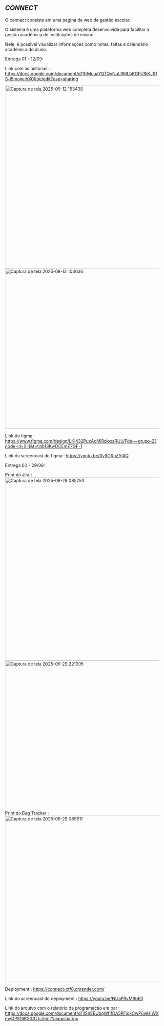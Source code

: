   _CONNECT_
  ------------
  
O connect consiste em uma pagina de web de gestão escolar.

O sistema é uma plataforma web completa desenvolvida para facilitar a gestão acadêmica de instituições de ensino.

Nele, é possível visualizar informações como notas, faltas e calendário acadêmico do aluno.

Entrega 01 - 12/09:

Link com as histórias : https://docs.google.com/document/d/1frMuuaYQTQvNuL9MLbKGFURiKJR1S-i5moneihX00oo/edit?usp=sharing

<img width="1547" height="595" alt="Captura de tela 2025-09-12 153438" src="https://github.com/user-attachments/assets/1f2a3a79-0723-4770-b6e0-e60efe5cabe5" />
<img width="1724" height="524" alt="Captura de tela 2025-09-13 104636" src="https://github.com/user-attachments/assets/c0cc142b-1433-4a99-bb4f-70ad65a371c0" />



Link do figma: https://www.figma.com/design/LKl432PuzAcMlRcioxsRUU/Fds---grupo-2?node-id=0-1&t=tinb13KwDCEmZ7GF-1

Link do screencast do figma : https://youtu.be/0vRORnZYjXQ

Entrega 02 - 29/09:

Print do Jira : <img width="1515" height="598" alt="Captura de tela 2025-09-29 085750" src="https://github.com/user-attachments/assets/79d18372-1d0c-4444-86bd-d9ac58af3d64" />
<img width="1687" height="474" alt="Captura de tela 2025-09-29 221305" src="https://github.com/user-attachments/assets/80deaf05-f663-4f6e-93f4-9e0c489b6680" />


Print do Bug Tracker : <img width="1531" height="543" alt="Captura de tela 2025-09-29 085911" src="https://github.com/user-attachments/assets/84888347-d932-4d41-97be-f0c90e211cbc" />

Deployment : https://connect-ctf8.onrender.com/

Link do screencast do deployment : https://youtu.be/NUaPRvM9bE0

Link do arquivo com o relatório da programação em par : https://docs.google.com/document/d/1IShEEUbqWfifDA5PFipxCwP6wHIWXmyDP816K3ICCTc/edit?usp=sharing


